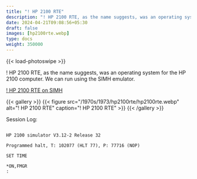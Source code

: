 ```yaml
---
title: "! HP 2100 RTE"
description: "! HP 2100 RTE, as the name suggests, was an operating system for the HP 2100 computer."
date: 2024-04-21T09:08:56+05:30
draft: false
images: [hp2100rte.webp]
type: docs
weight: 350000
---
```


{{< load-photoswipe >}}

! HP 2100 RTE, as the name suggests, was an operating system for the HP 2100 computer. We can run using the SIMH emulator.


<section class="section section-sm">
  <div class="container">
    <div class="row justify-content-center text-center">
      <div class="col-lg-5">
        <p><a class="btn btn-primary btn-md px-4 mb-1" href="https://virtualhub.eu.org/1970s/1973/hp2100rte/simh/" role="button">! HP 2100 RTE on SIMH</a></p>
      </div>
    </div>
  </div>
</section>

{{< gallery >}}
  {{< figure src="/1970s/1973/hp2100rte/hp2100rte.webp" alt="! HP 2100 RTE" caption="! HP 2100 RTE" >}}
{{< /gallery >}}

Session Log:

```console

HP 2100 simulator V3.12-2 Release 32

Programmed halt, T: 102077 (HLT 77), P: 77716 (NOP)

SET TIME

*ON,FMGR
:

```
